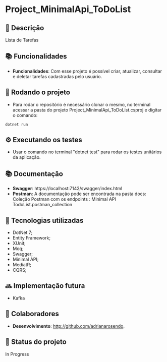 # Project_MinimalApi_ToDoList

## :memo: Descrição
<p align="left">Lista de Tarefas</p>

## :books: Funcionalidades
* <b>Funcionalidades</b>: Com esse projeto é possível criar, atualizar, consultar e deletar tarefas cadastradas pelo usuário.


## :rocket: Rodando o projeto
* Para rodar o repositório é necessário clonar o mesmo, no terminal acessar a pasta do projeto Project_MinimalApi_ToDoList.csproj e digitar o comando:
```
dotnet run
```
## ⚙️ Executando os testes
* Usar o comando no terminal "dotnet test" para rodar os testes unitários da aplicação.

## :books: Documentação
* <b>Swagger</b>: https://localhost:7142/swagger/index.html
* <b>Postman</b>: A documentação pode ser encontrada na pasta docs:
Coleção Postman com os endpoints : Minimal API TodoList.postman_collection

## :wrench: Tecnologias utilizadas
* DotNet 7;
* Entity Framework;
* XUnit;
* Moq;
* Swagger;
* Minimal API;
* MediatR;
* CQRS;


## :soon: Implementação futura
* Kafka

## :handshake: Colaboradores
* <b>Desenvolvimento</b>: http://github.com/adrianarosendo.
## :dart: Status do projeto
In Progress
